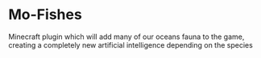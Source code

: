 Mo-Fishes
=========

Minecraft plugin which will add many of our oceans fauna to the game, creating a completely new artificial intelligence depending on the species
